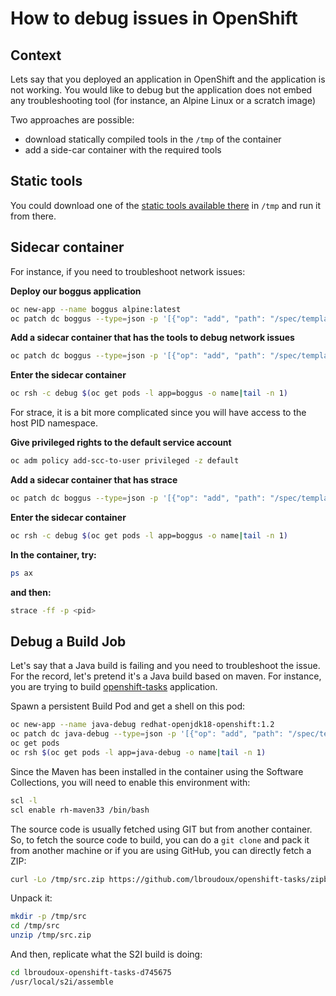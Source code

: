 # How to debug issues in OpenShift

## Context

Lets say that you deployed an application in OpenShift and the application is not working.
You would like to debug but the application does not embed any troubleshooting tool (for instance, an Alpine Linux or a scratch image)

Two approaches are possible:

- download statically compiled tools in the `/tmp` of the container
- add a side-car container with the required tools

## Static tools

You could download one of the [static tools available there](https://github.com/andrew-d/static-binaries)
in `/tmp` and run it from there.

## Sidecar container

For instance, if you need to troubleshoot network issues:

**Deploy our boggus application**

```sh
oc new-app --name boggus alpine:latest
oc patch dc boggus --type=json -p '[{"op": "add", "path": "/spec/template/spec/containers/0/command", "value": ["/bin/sh", "-c", "while :; do sleep 1; done" ]}]'
```

**Add a sidecar container that has the tools to debug network issues**

```sh
oc patch dc boggus --type=json -p '[{"op": "add", "path": "/spec/template/spec/containers/1", "value": { "image": "szalek/pentest-tools", "name": "debug", "command": [ "/bin/sh", "-c", "while :; do sleep 1; done" ]} }]'
```

**Enter the sidecar container**
```sh
oc rsh -c debug $(oc get pods -l app=boggus -o name|tail -n 1)
```

For strace, it is a bit more complicated since you will have access to the host PID namespace.

**Give privileged rights to the default service account**
```sh
oc adm policy add-scc-to-user privileged -z default
```

**Add a sidecar container that has strace**

```sh
oc patch dc boggus --type=json -p '[{"op": "add", "path": "/spec/template/spec/containers/1", "value": { "image": "benhall/strace-ubuntu", "name": "debug", "command": [ "/bin/sh", "-c", "while :; do sleep 1; done" ], "securityContext": { "privileged": true } } }, {"op": "add", "path": "/spec/template/spec/hostPID", "value": true } ]'
```

**Enter the sidecar container**

```sh
oc rsh -c debug $(oc get pods -l app=boggus -o name|tail -n 1)
```

**In the container, try:**

```sh
ps ax
```

**and then:**
```sh
strace -ff -p <pid>
```

## Debug a Build Job

Let's say that a Java build is failing and you need to troubleshoot the issue.
For the record, let's pretend it's a Java build based on maven. For instance,
you are trying to build [openshift-tasks](https://github.com/lbroudoux/openshift-tasks/tree/eap-7)
application.

Spawn a persistent Build Pod and get a shell on this pod:

```sh
oc new-app --name java-debug redhat-openjdk18-openshift:1.2
oc patch dc java-debug --type=json -p '[{"op": "add", "path": "/spec/template/spec/containers/0/command", "value": ["/bin/sh", "-c", "while :; do sleep 1; done" ]}]'
oc get pods
oc rsh $(oc get pods -l app=java-debug -o name|tail -n 1)
```

Since the Maven has been installed in the container using the Software
Collections, you will need to enable this environment with:

```sh
scl -l
scl enable rh-maven33 /bin/bash
```

The source code is usually fetched using GIT but from another container.
So, to fetch the source code to build, you can do a `git clone` and pack it from
another machine or if you are using GitHub, you can directly fetch a ZIP:

```sh
curl -Lo /tmp/src.zip https://github.com/lbroudoux/openshift-tasks/zipball/eap-7
```

Unpack it:

```sh
mkdir -p /tmp/src
cd /tmp/src
unzip /tmp/src.zip
```

And then, replicate what the S2I build is doing:

```sh
cd lbroudoux-openshift-tasks-d745675
/usr/local/s2i/assemble
```
